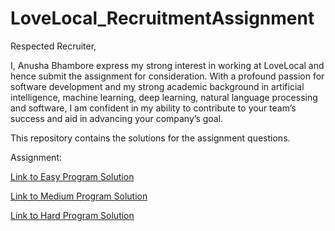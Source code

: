 # LoveLocal_RecruitmentAssignment
<p>
  Respected Recruiter,

I, Anusha Bhambore express my strong interest in working at LoveLocal and hence submit the assignment for consideration. With a profound passion for software development and my strong academic background in artificial intelligence, machine learning, deep learning, natural language processing and software, I am confident in my ability to contribute to your team’s success and aid in advancing your company’s goal.

This repository contains the solutions for the assignment questions. 

Assignment:

[Link to Easy Program Solution](https://github.com/16102/LoveLocal_RecruitmentAssignment/tree/main/Easy%20Programs%20Solution)

[Link to Medium Program Solution](https://github.com/16102/LoveLocal_RecruitmentAssignment/tree/main/Medium%20Programs%20Solution)

[Link to Hard Program Solution](https://github.com/16102/LoveLocal_RecruitmentAssignment/tree/main/Hard%20Program%20Solution)

</p>
